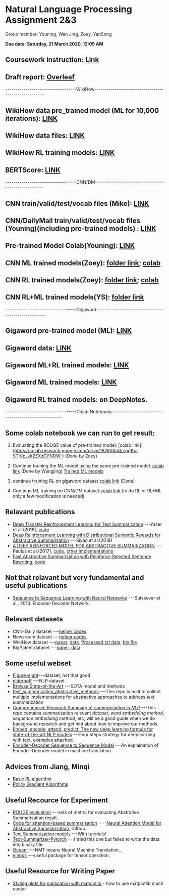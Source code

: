 # Natural Language Processing Assignment 2&3

Group member: Youning, Wan Jing, Zoey, YanSong

**Due date: Saturday, 21 March 2020, 12:05 AM**

## Coursework instruction: [Link](https://docs.google.com/document/d/1WTKNrYTr-7ckw62WAqy21-9udEMIpll4bWM5lmgpHZI/edit)

## Draft report: [Overleaf](https://www.overleaf.com/project/5e4eed8fc806ef0001bfac1a)

-----------------------------------WikiHow-----------------------------------------------------

## WikiHow data pre_trained model (ML for 10,000 iterations): [LINK](https://drive.google.com/drive/folders/1Yg5z4ixRVj-AZK2F7qXULb6YzsS_OTjj?usp=sharing)

## WikiHow data files: [LINK](https://drive.google.com/drive/folders/1oaYyf3NPYYbrnJCRXt6OAb4ngAX8UsTZ?usp=sharing)

## WikiHow RL training models:  [LINK](https://drive.google.com/drive/folders/1gPPBGrYQkGd06kcCkJ-TdCtilFPPPkGv?usp=sharing)

## BERTScore: [LINK](https://github.com/Tiiiger/bert_score/blob/master/example/Demo.ipynb)

-----------------------------------CNN/DM-----------------------------------------------------

## CNN train/valid/test/vocab files (Mike):  [LINK](https://drive.google.com/drive/folders/1lElh4nhI0jgoOH-vfZU4sI2_weIflCTR?usp=sharing)

## CNN/DailyMail train/valid/test/vocab files (Youning)(including pre-trained models) : [LINK](https://drive.google.com/drive/folders/14ToLlQlZs_Sl47bG_E07bGzkn3CdTwO7?usp=sharing) 

## Pre-trained Model Colab(Youning): [LINK](https://colab.research.google.com/drive/1cwoFYT-IsxfUlCZwXG2W6Neizk_ZyY4V)

## CNN ML trained models(Zoey): [folder link](https://drive.google.com/drive/folders/155ldJSInimq06Xo7cdhkfCeSI8QNypem?usp=sharing); [colab](https://colab.research.google.com/drive/1v0k5jJP2rPWDBkzuCCvmavMhPuvk51Ny)

## CNN RL trained models(Zoey): [folder link](https://drive.google.com/drive/folders/1j1GKlRhX3VtkKEnKINtM3IpU3QkIFk_3?usp=sharing); [colab](https://colab.research.google.com/drive/1AYe8HlFm0QCyImV_Pew9Adz2Zs_QErly)

## CNN RL+ML trained models(YS): [folder link](https://drive.google.com/drive/folders/1WuESSVflSyt92G28yu0pfEzlksxRgOt3?usp=sharing)

-----------------------------------Gigaword-----------------------------------------------------

## Gigaword pre-trained model (ML): [LINK](https://drive.google.com/file/d/1tEiDx77a9Tf6AA8vYHC6t2tIF966Uj2f/view?usp=sharing)
## Gigaword data: [LINK](https://drive.google.com/open?id=1se96ql8HQx1Sg1EiJ66NchqH2BWm3vEM)
## Gigaword ML+RL trained models: [LINK](https://drive.google.com/drive/folders/16u6iaVKmSg636V1VlVHIAxiy0b17svDb?usp=sharing)
## Gigaword ML trained models: [LINK](https://drive.google.com/open?id=1HFqaVSc56CFwAk7S9AT9yv29bzlZNrVA)
## Gigaword RL trained models: on DeepNotes.


-----------------------------------Colab Notebooks-----------------------------------------------------

## Some colab notebook we can run to get result:
1.  Evaluating the ROUGE value of pre-trained model: [colab link]:(https://colab.research.google.com/drive/18760SaQrzpqKx-STIVp_kk2ZXzOPNDW-)  (Done by Zoey)

2. Continue training the ML model using the same pre-trained model: [colab link](https://colab.research.google.com/drive/1fZ-tlDHAyU0tL3va5VNeXBp4A2d1t0d3)  (Done by Wangjing)    [Trained ML models](https://drive.google.com/open?id=1YhW8qKTnllwA_ND46-3vHtRxdChym8W9)

3. continue training RL on gigaword dataset [colab link](https://colab.research.google.com/drive/1X2Drxf1RKasp_G30qSSgM5iw0hPQmoKK)  (Done)

4.  Continue ML training on CNN/DM dataset [colab link](https://colab.research.google.com/drive/1T7yKZ4fYtI5s7OnZdUu5BWNaeQ__OdCH) (to do RL or RL+ML only a few modification is needed)




## Relavant publications 
* [Deep Transfer Reinforcement Learning for Text Summarization](https://arxiv.org/pdf/1810.06667.pdf) ---Yaser et al.(2019), [code](https://github.com/yaserkl/TransferRL)
* [Deep Reinforcement Learning with Distributional Semantic Rewards for Abstractive Summarization](https://www.aclweb.org/anthology/D19-1623.pdf) ---Siyao et al.(2019)
* [A DEEP REINFORCED MODEL FOR ABSTRACTIVE SUMMARIZATION](https://arxiv.org/pdf/1705.04304.pdf) ---Paulus et al.(2017), [code](https://github.com/oceanypt/A-DEEP-REINFORCED-MODEL-FOR-ABSTRACTIVE-SUMMARIZATION), [other implementations](https://paperswithcode.com/paper/a-deep-reinforced-model-for-abstractive)
* [Fast Abstractive Summarization with Reinforce-Selected Sentence Rewriting](https://arxiv.org/pdf/1805.11080.pdf), [code](https://github.com/ChenRocks/fast_abs_rl)

## Not that relavant but very fundamental and useful publications
* [Sequence to Sequence Learning with Neural Networks](https://papers.nips.cc/paper/5346-sequence-to-sequence-learning-with-neural-networks.pdf) ---Sutskever et al., 2014.  Encoder-Decoder Network.

## Relavant datasets
* CNN-Daily dataset ---[helper codes](https://github.com/yaserkl/TransferRL/tree/master/src/helper)
* Newsroom dataset ---[helper codes](https://github.com/yaserkl/TransferRL/tree/master/src/helper)
* WikiHow dataset ---[paper](https://arxiv.org/pdf/1810.09305.pdf), [data](https://github.com/mahnazkoupaee/WikiHow-Dataset), [Processed txt data](https://drive.google.com/drive/folders/1_8s_A0OC5153gktx6dSbzLh02QJtI9LS?usp=sharing), [bin file](https://drive.google.com/drive/folders/1oaYyf3NPYYbrnJCRXt6OAb4ngAX8UsTZ?usp=sharing)
* BigPatent dataset ---[paper](https://arxiv.org/pdf/1906.03741.pdf), [data](https://evasharma.github.io/bigpatent/)

## Some useful webset

* [Figure-eight](https://www.figure-eight.com/data-for-everyone/)---dataset, not that good
* [niderhoff](https://github.com/niderhoff/nlp-datasets) ---NLP dataset
* [Browse State-of-the-Art](https://paperswithcode.com/sota) ---SOTA model and methods
* [text_summurization_abstractive_methods](https://github.com/theamrzaki/text_summurization_abstractive_methods) ---This repo is built to collect multiple implementations for abstractive approaches to address text summarization
* [Comprehensive Research Summary of *summarisation in NLP*](https://github.com/mathsyouth/awesome-text-summarization) ---This repo contains summarisation relevant *dataset*, *word embedding method*, *sequence embedding method*, etc, will be a good guide when we do background research and get hint about how to improve our methods. 
* [Embed, encode, attend, predict: The new deep learning formula for state-of-the-art NLP models](https://explosion.ai/blog/deep-learning-formula-nlp) ---Four steps strategy for deeplearning with text, examples attached.
* [Encoder-Decoder Sequence to Sequence Model](https://towardsdatascience.com/understanding-encoder-decoder-sequence-to-sequence-model-679e04af4346) ---An explaination of Encoder-Decoder model in machine translation.


## Advices from Jiang, Minqi

* [Basic RL algorithm](https://eur01.safelinks.protection.outlook.com/?url=https%3A%2F%2Fspinningup.openai.com%2Fen%2Flatest%2Fspinningup%2Frl_intro2.html&data=02%7C01%7C%7Ca9283f0035d84c5f253408d7b5809c2c%7C1faf88fea9984c5b93c9210a11d9a5c2%7C0%7C0%7C637177436287831455&sdata=rejITU1AhX1g9WGSruzZq%2FicFEu3nBINpy6Xy9nnIX8%3D&reserved=0)
* [Policy Gradient Algorithms](https://lilianweng.github.io/lil-log/2018/04/08/policy-gradient-algorithms.html)

## Useful Recource for Experiment

* [ROUGE evaluation](https://rxnlp.com/how-rouge-works-for-evaluation-of-summarization-tasks/#.Xk54bRP7RQI) ---sets of metric for evaluating Abstrative Summarisation result.
* [Code for attention-based summarisation](https://github.com/facebookarchive/NAMAS) ----[Neural Attention Model for Abstractive Summarization](https://arxiv.org/pdf/1509.00685.pdf), Github.
* [Text Summarization models](https://github.com/theamrzaki/text_summurization_abstractive_methods) ---With tutorials!
* [Text-Summarizer-Pytorch](https://github.com/rohithreddy024/Text-Summarizer-Pytorch) ---I tried this one but failed to write the data into binary file.
* [Ocean!](https://github.com/oceanypt/A-DEEP-REINFORCED-MODEL-FOR-ABSTRACTIVE-SUMMARIZATION) ---NMT means Neural Machine Translation...
* [einops](https://github.com/arogozhnikov/einops) ---useful package for tensor operation.

## Useful Resource for Writing Paper

* [Styling plots for publication with matplotlib](https://jonchar.net/notebooks/matplotlib-styling/) - how to use matplotlib much cooler



